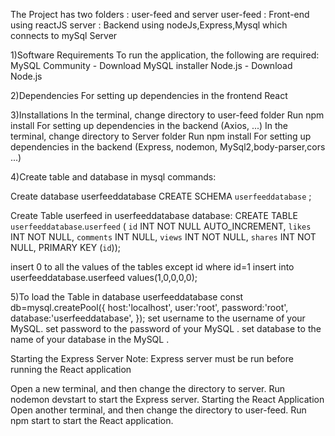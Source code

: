 The Project has two folders : user-feed and server
user-feed : Front-end using reactJS
server : Backend using nodeJs,Express,Mysql which connects to mySql Server

1)Software Requirements
To run the application, the following are required:
MySQL Community - Download MySQL installer
Node.js - Download Node.js

2)Dependencies
For setting up dependencies in the frontend React

3)Installations
In the terminal, change directory to user-feed folder
Run npm install
For setting up dependencies in the backend (Axios, ...)
In the terminal, change directory to Server folder
Run npm install
For setting up dependencies in the backend (Express, nodemon, MySql2,body-parser,cors ...)


4)Create table and database in mysql commands:

Create database userfeeddatabase 
CREATE SCHEMA `userfeeddatabase` ;

Create Table userfeed in userfeeddatabase database:
CREATE TABLE `userfeeddatabase`.`userfeed` (
  `id` INT NOT NULL AUTO_INCREMENT,
  `likes` INT NOT NULL,
  `comments` INT NULL,
  `views` INT NOT NULL,
  `shares` INT NOT NULL,
  PRIMARY KEY (`id`));
  
  insert 0 to all the values of the tables except id where id=1
  insert into userfeeddatabase.userfeed values(1,0,0,0,0);

5)To load the Table in database userfeeddatabase
const db=mysql.createPool({
    host:'localhost',
    user:'root',
    password:'root',
  database:'userfeeddatabase',
  });
set username to the username of your MySQL.
set password to the password of your MySQL .
set database to the name of your database in the MySQL .


Starting the Express Server
Note: Express server must be run before running the React application

Open a new terminal, and then change the directory to server.
Run nodemon devstart to start the Express server.
Starting the React Application
Open another terminal, and then change the directory to user-feed.
Run npm start to start the React application.

















